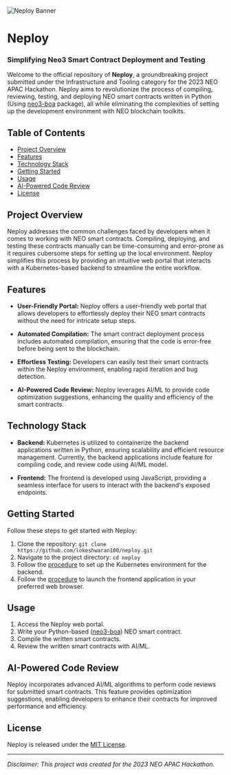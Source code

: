 ![Neploy Banner](neploy_banner.png)
# Neploy

### Simplifying Neo3 Smart Contract Deployment and Testing
Welcome to the official repository of **Neploy**, a groundbreaking project submitted under the Infrastructure and Tooling category for the 2023 NEO APAC Hackathon. Neploy aims to revolutionize the process of compiling, reviewing, testing, and deploying NEO smart contracts written in Python (Using [neo3-boa](https://github.com/CityOfZion/neo3-boa) package), all while eliminating the complexities of setting up the development environment with NEO blockchain toolkits.

## Table of Contents

- [Project Overview](#project-overview)
- [Features](#features)
- [Technology Stack](#technology-stack)
- [Getting Started](#getting-started)
- [Usage](#usage)
- [AI-Powered Code Review](#ai-powered-code-review)
- [License](#license)

## Project Overview

Neploy addresses the common challenges faced by developers when it comes to working with NEO smart contracts. Compiling, deploying, and testing these contracts manually can be time-consuming and error-prone as it requires cubersome steps for setting up the local environment. Neploy simplifies this process by providing an intuitive web portal that interacts with a Kubernetes-based backend to streamline the entire workflow.

## Features

- **User-Friendly Portal:** Neploy offers a user-friendly web portal that allows developers to effortlessly deploy their NEO smart contracts without the need for intricate setup steps.

- **Automated Compilation:** The smart contract deployment process includes automated compilation, ensuring that the code is error-free before being sent to the blockchain.

- **Effortless Testing:** Developers can easily test their smart contracts within the Neploy environment, enabling rapid iteration and bug detection.

- **AI-Powered Code Review:** Neploy leverages AI/ML to provide code optimization suggestions, enhancing the quality and efficiency of the smart contracts.

## Technology Stack

- **Backend:** Kubernetes is utilized to containerize the backend applications written in Python, ensuring scalability and efficient resource management. Currently, the backend applications include feature for compiling code, and review code using AI/ML model.

- **Frontend:** The frontend is developed using JavaScript, providing a seamless interface for users to interact with the backend's exposed endpoints.

## Getting Started

Follow these steps to get started with Neploy:

1. Clone the repository: `git clone https://github.com/lokeshwaran100/neploy.git`
2. Navigate to the project directory: `cd neploy`
3. Follow the [procedure](https://github.com/lokeshwaran100/neploy/blob/main/src/backend/README.md) to set up the Kubernetes environment for the backend. 
4. Follow the [procedure](https://github.com/lokeshwaran100/neploy/blob/main/src/frontend/README.md) to launch the frontend application in your preferred web browser.

## Usage

1. Access the Neploy web portal.
2. Write your Python-based ([neo3-boa](https://github.com/CityOfZion/neo3-boa)) NEO smart contract.
3. Compile the written smart contracts.
4. Review the written smart contracts with AI/ML.

## AI-Powered Code Review

Neploy incorporates advanced AI/ML algorithms to perform code reviews for submitted smart contracts. This feature provides optimization suggestions, enabling developers to enhance their contracts for improved performance and efficiency.

## License

Neploy is released under the [MIT License](LICENSE).

---

*Disclaimer: This project was created for the 2023 NEO APAC Hackathon.*
